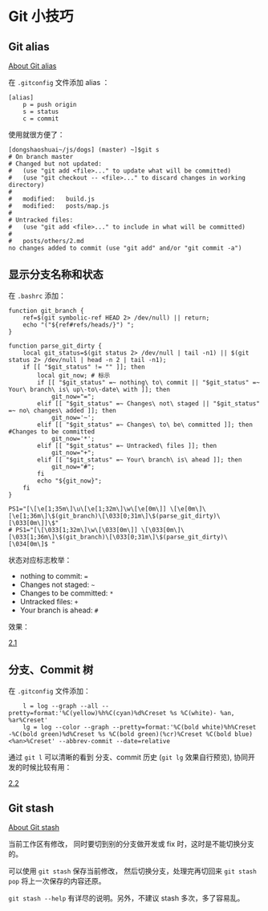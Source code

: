 # Git 小技巧

## Git alias

[About Git alias](https://git-scm.com/book/tr/v2/Git-Basics-Git-Aliases)

在 `.gitconfig` 文件添加 alias ：

```
[alias]
    p = push origin  
    s = status
    c = commit
```

使用就很方便了：

```
[dongshaoshuai~/js/dogs] (master) ~]$git s
# On branch master
# Changed but not updated:
#   (use "git add <file>..." to update what will be committed)
#   (use "git checkout -- <file>..." to discard changes in working directory)
#
#   modified:   build.js
#   modified:   posts/map.js
#
# Untracked files:
#   (use "git add <file>..." to include in what will be committed)
#
#   posts/others/2.md
no changes added to commit (use "git add" and/or "git commit -a")

```

## 显示分支名称和状态

在 `.bashrc` 添加：

```
function git_branch {
    ref=$(git symbolic-ref HEAD 2> /dev/null) || return;
    echo "("${ref#refs/heads/}") ";
}

function parse_git_dirty {
    local git_status=$(git status 2> /dev/null | tail -n1) || $(git status 2> /dev/null | head -n 2 | tail -n1);
    if [[ "$git_status" != "" ]]; then
        local git_now; # 标示
        if [[ "$git_status" =~ nothing\ to\ commit || "$git_status" =~  Your\ branch\ is\ up\-to\-date\ with ]]; then
            git_now="=";
        elif [[ "$git_status" =~ Changes\ not\ staged || "$git_status" =~ no\ changes\ added ]]; then
            git_now='~';
        elif [[ "$git_status" =~ Changes\ to\ be\ committed ]]; then #Changes to be committed
            git_now='*';
        elif [[ "$git_status" =~ Untracked\ files ]]; then
            git_now="+";
        elif [[ "$git_status" =~ Your\ branch\ is\ ahead ]]; then
            git_now="#";
        fi
        echo "${git_now}";
    fi
}

PS1="[\[\e[1;35m\]\u\[\e[1;32m\]\w\[\e[0m\]] \[\e[0m\]\[\e[1;36m\]\$(git_branch)\[\033[0;31m\]\$(parse_git_dirty)\[\033[0m\]]\$"
# PS1="[\[\033[1;32m\]\w\[\033[0m\]] \[\033[0m\]\[\033[1;36m\]\$(git_branch)\[\033[0;31m\]\$(parse_git_dirty)\[\034[0m\]$ "
```

状态对应标志枚举：

* nothing to commit: `=`
* Changes not staged: `~`
* Changes to be committed: `*`
* Untracked files: `+`
* Your branch is ahead: `#`

效果：

[2.1](https://github.com/Dongss/dogs/blob/master/posts/images/2.1.png)

## 分支、Commit 树

在 `.gitconfig` 文件添加：
```
	l = log --graph --all --pretty=format:'%C(yellow)%h%C(cyan)%d%Creset %s %C(white)- %an, %ar%Creset'
	lg = log --color --graph --pretty=format:'%C(bold white)%h%Creset -%C(bold green)%d%Creset %s %C(bold green)(%cr)%Creset %C(bold blue)<%an>%Creset' --abbrev-commit --date=relative
```

通过 `git l` 可以清晰的看到 分支、commit 历史 (`git lg` 效果自行预览), 协同开发的时候比较有用：

[2.2](https://github.com/Dongss/dogs/blob/master/posts/images/2.2.png)

## Git stash

[About Git stash](https://git-scm.com/docs/git-stash)

当前工作区有修改， 同时要切到别的分支做开发或 fix 时，这时是不能切换分支的。

可以使用 `git stash` 保存当前修改， 然后切换分支，处理完再切回来 `git stash pop` 将上一次保存的内容还原。

`git stash --help` 有详尽的说明。另外，不建议 stash 多次，多了容易乱。
